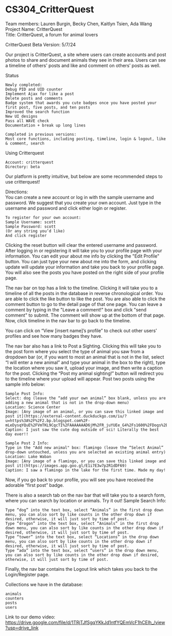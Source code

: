 # CS304_CritterQuest

Team members: Lauren Burgin, Becky Chen, Kaitlyn Tsien, Ada Wang\
Project Name: CritterQuest\
Title: CritterQuest, a forum for animal lovers

CritterQuest Beta Version: 5/7/24

Our project is CritterQuest, a site where users can create accounts and post photos to share and document animals they see in their area. Users can see a timeline of others' posts and like and comment on others’ posts as well.

Status
```
Newly completed:
Debug PID and UID counter
Implement Ajax for like a post
Delete posts and comments
Badge system that awards you cute badges once you have posted your first post, five posts, and ten posts
Improved the search function
New UI designs
Pass all WAVE check
Documentation + break up long lines

Completed in previous versions:
Most core functions, including posting, timeline, login & logout, like & comment, search
```

Using Critterquest
```
Account: critterquest
Directory: beta
```
Our platform is pretty intuitive, but below are some recommended steps to use critterquest!

Directions:\
You can create a new account or log in with the sample username and password. We suggest that you create your own account.
Just type in the username and password and click either login or register. 

```
To register for your own account:
Sample Username: scott
Sample Password: scott
(Or any string you’d like)
And click register
```

Clicking the reset button will clear the entered username and password. After logging in or registering it will take you to your profile page with your information. 
You can edit your about me info by clicking the "Edit Profile" button. 
You can just type your new about me into the form, and clicking update will update your information and take you back to your profile page. You will also see the posts you have posted on the right side of your profile page.

The nav bar on top has a link to the timeline. Clicking it will take you to a timeline of all the posts in the database in reverse chronological order. You are able to click the like button to like the post. 
You are also able to click the comment button to go to the detail page of that one page. You can leave a comment by typing in the "Leave a comment!" box and click "send comment" to submit. The comment will show up at the bottom of that page. Now, click timeline in the nav bar to go back to the timeline.

You can click on “View [insert name]’s profile” to check out other users’ profiles and see how many badges they have.

The nav bar also has a link to Post a Sighting. Clicking this will take you to the post form where you select the type of animal you saw from a dropdown bar (or, if you want to most an animal that is not in the list, select “I will enter a new animal” and type your animal in the box to the right), type the location where you saw it, upload your image, and then write a caption for the post. 
Clicking the “Post my animal sighting!” button will redirect you to the timeline where your upload will appear.
Post two posts using the sample info below:
```
Sample Post Info:
Select: dog (leave the “add your own animal” box blank, unless you are adding a new animal that is not in the drop-down menu)
Location: Science Center
Image: [Any image of an animal, or you can save this linked image and post it](https://external-content.duckduckgo.com/iu/?u=https%3A%2F%2F2.bp.blogspot.com%2F-mLeDysqYQuE%2FVmTKL9CqcTI%2FAAAAAAAD6jM%2FR_juYUEe_G4%2Fs1600%2FDogs%2B00182.jpg&f=1&nofb=1&ipt=b6c2c7dd037d5b34f5590690c967fcf76ced8078785a34df01198ce7000d1db6&ipo=images)
Caption: I just saw the cute dog outside of sci! Literally the best day ever!!

Sample Post 2 Info:
Type in the "Add new animal" box: flamingo (leave the “Select Animal” drop-down untouched, unless you are selected an existing animal entry)
Location: Lake Waban
Image: [Any image of a flamingo, or you can save this linked image and post it](https://images.app.goo.gl/E1i7E3w7p2R1dDF69)
Caption: I saw a flamingo in the lake for the first time. Made my day!

```
Now, if you go back to your profile, you will see you have received the adorable “first post” badge.

There is also a search tab on the nav bar that will take you to a search form, where you can search by location or animals. Try it out!
Sample Search Info:
```
Type “dog” into the text box, select “Animals” in the first drop down menu, you can also sort by like counts in the other drop down if desired, otherwise, it will just sort by time of post.
Type “drogon” into the text box, select “Animals” in the first drop down menu, you can also sort by like counts in the other drop down if desired, otherwise, it will just sort by time of post.
Type “tower” into the text box, select “Locations” in the drop down menu, you can also sort by like counts in the other drop down if desired, otherwise, it will just sort by time of post.
Type “ada” into the text box, select “users” in the drop down menu, you can also sort by like counts in the other drop down if desired, otherwise, it will just sort by time of post.
```

Finally, the nav bar contains the Logout link which takes you back to the Login/Register page.

Collections we have in the database:
```
animals
counters
posts
users
```

Link to our demo video:
https://drive.google.com/file/d/1TRjTJfSgqYKkJd1ntfYQEmVcF1hCElh_/view?usp=drive_link
